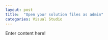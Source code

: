 ```yaml
---
layout: post
title:  "Open your solution files as admin"
categories: Visual Studio
---
```


Enter content here!
